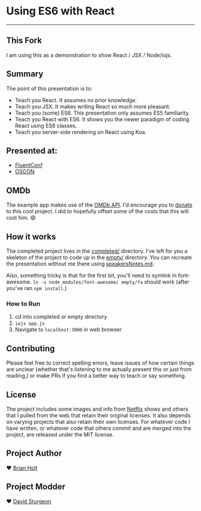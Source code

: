# Using ES6 with React

---
## This Fork

I am using this as a demonstration to show React / JSX / Node/iojs.


## Summary

The point of this presentation is to:

- Teach you React. It assumes no prior knowledge.
- Teach you JSX. It makes writing React so much more pleasant.
- Teach you (some) ES6. This presentation only assumes ES5 familiarity.
- Teach you React with ES6. It shows you the newer paradigm of coding React using ES6 classes.
- Teach you server-side rendering on React using Koa.

## Presented at:

- [FluentConf](http://fluentconf.com/javascript-html-2015/public/schedule/speaker/163080)
- [OSCON](http://www.oscon.com/open-source-2015/public/schedule/detail/42482)


## OMDb

The example app makes use of the [OMDb API](http://www.omdbapi.com/). I'd encourage you to [donate](https://www.paypal.com/us/cgi-bin/webscr?cmd=_flow&SESSION=kJkypD7V20wEXHjaMvIev-FO98n9ar828jANAN2wDizKaeG_MfF-21yB2iK&dispatch=5885d80a13c0db1f8e263663d3faee8d96f000117187ac9edec8a65b311f447e) to this cool project. I did to hopefully offset some of the costs that this will cost him. :smile:

## How it works

The completed project lives in the [completed/](https://github.com/btholt/es6-react-pres/tree/master/completed) directory. I've left for you a skeleton of the project to code up in the [empty/](https://github.com/btholt/es6-react-pres/tree/master/empty) directory. You can recreate the presentation without me there using [speakersNotes.md](https://github.com/btholt/es6-react-pres/tree/master/speakersNotes.md).

Also, something tricky is that for the first bit, you'll need to symlink in font-awesome. `ln -s node_modules/font-awesome/ empty/fa` should work (after you've ran `npm install`.)

### How to Run
1. cd into completed or empty directory
2. `iojs app.js`
3. Navigate to `localhost:3000` in web browser

## Contributing

Please feel free to correct spelling errors, leave issues of how certain things are unclear (whether that's listening to me actually present this or just from reading,) or make PRs if you find a better way to teach or say something.

## License

The project includes some images and info from [Netflix](http://www.netflix.com) shows and others that I pulled from the web that retain their original licenses. It also depends on varying projects that also retain their own licenses. For whatever code I have written, or whatever code that others commit and are merged into the project, are released under the MIT license.

## Project Author

:heart: [Brian Holt](http://twitter.com/holtbt)

## Project Modder

:heart: [David Sturgeon](http://twitter.com/dsturgeo)
